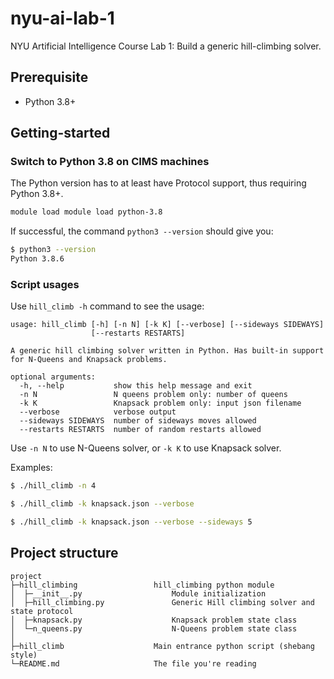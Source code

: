 # nyu-ai-lab-1

NYU Artificial Intelligence Course Lab 1: Build a generic hill-climbing solver.

## Prerequisite

- Python 3.8+

## Getting-started

### Switch to Python 3.8 on CIMS machines

The Python version has to at least have Protocol support, thus requiring Python 3.8+.

```bash
module load module load python-3.8
```

If successful, the command `python3 --version` should give you:

```bash
$ python3 --version
Python 3.8.6
```

### Script usages

Use `hill_climb -h` command to see the usage:

```
usage: hill_climb [-h] [-n N] [-k K] [--verbose] [--sideways SIDEWAYS]
                  [--restarts RESTARTS]

A generic hill climbing solver written in Python. Has built-in support
for N-Queens and Knapsack problems.

optional arguments:
  -h, --help           show this help message and exit
  -n N                 N queens problem only: number of queens
  -k K                 Knapsack problem only: input json filename
  --verbose            verbose output
  --sideways SIDEWAYS  number of sideways moves allowed
  --restarts RESTARTS  number of random restarts allowed
```

Use `-n N` to use N-Queens solver, or `-k K` to use Knapsack solver.

Examples:

```bash
$ ./hill_climb -n 4
```

```bash
$ ./hill_climb -k knapsack.json --verbose
```

```bash
$ ./hill_climb -k knapsack.json --verbose --sideways 5
```

## Project structure

```
project
├─hill_climbing                 hill_climbing python module
│  ├─__init__.py                    Module initialization
│  ├─hill_climbing.py               Generic Hill climbing solver and state protocol
│  ├─knapsack.py                    Knapsack problem state class
│  └─n_queens.py                    N-Queens problem state class
│
├─hill_climb                    Main entrance python script (shebang style)
└─README.md                     The file you're reading
```
